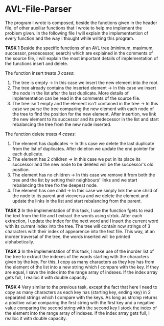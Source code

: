 # AVL-File-Parser

The program I wrote is composed, beside the functions given in the header file,
of other auxiliar functions that I wrote to help me implement the problem given.
In the following file I will explain the implementantion of every function and
the way I thought while writing this program.



**TASK 1**
Beside the specific functions of an AVL tree (minimum, maximum, successor,
predecessor, search) which are explained in the comments of the source file, I
will explain the most important details of implementation of the functions
insert and delete.


The function insert treats *3 cases*:
1. The tree is empty -> In this case we insert the new element into the root.
2. The tree already contains the inserted element -> In this case we insert the
node in the list after the last duplicate. More details of implementation can
be read in the comments of the source file.
3. The tree isn't empty and the element isn't contained in the tree -> In this
case we parse the tree comparing the new element with each node of the tree to
find the position for the new element. After insertion, we link the new
element to its successor and its predecessor in the list and start rebalancing
the tree from the new node inserted.


The function delete treats *4 cases*:
1. The element has duplicates -> In this case we delete the last duplicate from
the list of duplicates. After deletion we update the end pointer for each
duplicate.
2. The element has 2 children -> In this case we put in its place its successor
and the new node to be deleted will be the successor's old position.
3. The element has no children -> In this case we remove it from both the tree
and the list by setting their neighbours' links and we start rebalancing the
tree fro the deepest node.
4. The element has one child -> In this case we simply 
link the one child of the node to its parent and viceversa and we delete the 
element and update the links in the list and start rebalancing from the parent.



**TASK 2**
In the implementation of this task, I use the function fgets to read the text
from the file and I extract the words using strtok. After each extraction, I
update the index for the next word and I insert the current word with its
current index into the tree. The tree will contain now strings of 3 characters
with their index of appearence into the text file. This way, at an inorder
traversal of the tree, the words inserted will be printed alphabetically.



**TASK 3**
In the implementation of this task, I make use of the inorder list of the tree
to extract the indexes of the words starting with the characters given by the
key. For this, I copy as many characters as they key has from the element of
the list into a new string which I compare with the key. If they are equal, I
save the index into the range array of indexes. If the index array gets full,
I realloc it with double capacity.



**TASK 4**
Very similar to the previous task, except the fact that here I need to copy as
many characters as each key has (starting key, ending key) in 2 separated
strings which I compare with the keys. As long as strcmp returns a positive
value comparing the first string with the first key and a negative value
comparing the second string with the second key I stock the index of the element
into the range array of indexes. If the index array gets full, I realloc it
with double capacity.
